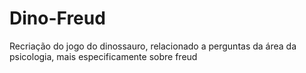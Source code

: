 # Dino-Freud
Recriação do jogo do dinossauro, relacionado a perguntas da área da psicologia, mais especificamente sobre freud
